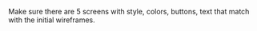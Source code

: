 Make sure there are 5 screens with style, colors, buttons, text that match with the initial wireframes.